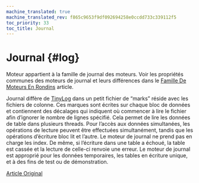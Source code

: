 ```yaml
---
machine_translated: true
machine_translated_rev: f865c9653f9df092694258e0ccdd733c339112f5
toc_priority: 33
toc_title: Journal
---
```


# Journal {#log}

Moteur appartient à la famille de journal des moteurs. Voir les propriétés communes des moteurs de journal et leurs différences dans le [Famille De Moteurs En Rondins](log-family.md) article.

Journal diffère de [TinyLog](tinylog.md) dans un petit fichier de “marks” réside avec les fichiers de colonne. Ces marques sont écrites sur chaque bloc de données et contiennent des décalages qui indiquent où commencer à lire le fichier afin d’ignorer le nombre de lignes spécifié. Cela permet de lire les données de table dans plusieurs threads.
Pour l’accès aux données simultanées, les opérations de lecture peuvent être effectuées simultanément, tandis que les opérations d’écriture bloc lit et l’autre.
Le moteur de journal ne prend pas en charge les index. De même, si l’écriture dans une table a échoué, la table est cassée et la lecture de celle-ci renvoie une erreur. Le moteur de journal est approprié pour les données temporaires, les tables en écriture unique, et à des fins de test ou de démonstration.

[Article Original](https://clickhouse.tech/docs/en/operations/table_engines/log/) <!--hide-->

